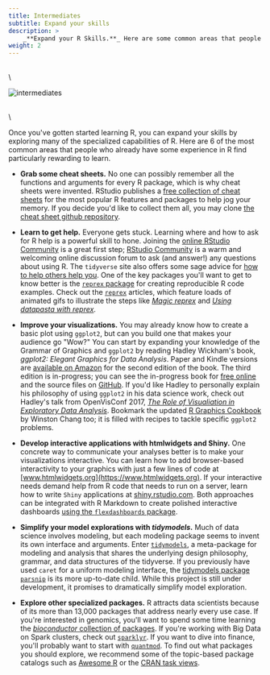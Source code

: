 ```yaml
---
title: Intermediates
subtitle: Expand your skills
description: >
    _**Expand your R Skills.**_ Here are some common areas that people who already have some experience in R find particularly rewarding to learn.
weight: 2
---
```



\
\

<img src="/images/sail.jpg" alt="intermediates">

\
\

Once you've gotten started learning R, you can expand your skills by exploring many of the specialized capabilities of R. Here are 6 of the most common areas that people who already have some experience in R find particularly rewarding to learn.

- __Grab some cheat sheets.__ No one can possibly remember all the functions and arguments for every R package, which is why cheat sheets were invented. RStudio publishes a [free collection of cheat sheets](https://www.rstudio.com/resources/cheatsheets/) for the most popular R features and packages to help jog your memory. If you decide you'd like to collect them all, you may clone [the cheat sheet github repository](https://www.rstudio.com/resources/cheatsheets/). 

- __Learn to get help.__ Everyone gets stuck. Learning where and how to ask for R help is a powerful skill to hone. Joining the [online RStudio Community](https://community.rstudio.com/) is a great first step; [RStudio Community](https://community.rstudio.com/) is a warm and welcoming online discussion forum to ask (and answer!) any questions about using R. The `tidyverse` site also offers some sage advice for [how to help others help you](https://www.tidyverse.org/help/). One of the key packages you'll want to get to know better is the [`reprex` package](https://reprex.tidyverse.org) for creating reproducible R code examples. Check out the [`reprex`](https://reprex.tidyverse.org) articles, which feature loads of animated gifs to illustrate the steps like [_Magic reprex_](https://reprex.tidyverse.org/articles/articles/magic-reprex.html) and [_Using datapasta with reprex_](https://reprex.tidyverse.org/articles/articles/datapasta-reprex.html).

- __Improve your visualizations.__ You may already know how to create a basic plot using `ggplot2`, but can you build one that makes your audience go "Wow?" You can start by expanding your knowledge of the Grammar of Graphics and `ggplot2` by reading Hadley Wickham's book, *ggplot2: Elegant Graphics for Data Analysis*. Paper and Kindle versions are [available on Amazon](https://www.amazon.com/ggplot2-Elegant-Graphics-Data-Analysis-ebook/dp/B01GVCRF6M) for the second edition of the book. The third edition is in-progress; you can see the in-progress book for [free online](https://ggplot2-book.org/) and the source files on [GitHub](https://github.com/hadley/ggplot2-book). If you'd like Hadley to personally explain his philosophy of using `ggplot2` in his data science work, check out Hadley's talk from OpenVisConf 2017, [ *The Role of Visualiation in Exploratory Data Analysis*](https://youtu.be/ZdPNBF6GWBw). Bookmark the updated [R Graphics Cookbook](https://r-graphics.org/) by Winston Chang too; it is filled with recipes to tackle specific `ggplot2` problems.

- __Develop interactive applications with htmlwidgets and Shiny.__ One concrete way to communicate your analyses better is to make your visualizations interactive. You can learn how to add browser-based interactivity to your graphics with just a few lines of code at [www.htmlwidgets.org](https://www.htmlwidgets.org). If your interactive needs demand help from R code that needs to run on a server, learn how to write `Shiny` applications at [shiny.rstudio.com](https://shiny.rstudio.com). Both approaches can be integrated with R Markdown to create polished interactive dashboards [using the `flexdashboards` package](https://rmarkdown.rstudio.com/flexdashboard/).

-	__Simplify your model explorations with *tidymodels*.__ Much of data science involves modeling, but each modeling package seems to invent its own interface and arguments. Enter [`tidymodels`](https://github.com/tidymodels), a meta-package for modeling and analysis that shares the underlying design philosophy, grammar, and data structures of the tidyverse. If you previously have used `caret` for a uniform modeling interface, the [tidymodels package `parsnip`](https://tidymodels.github.io/parsnip/) is its more up-to-date child. While this project is still under development, it promises to dramatically simplify model exploration.

- __Explore other specialized packages.__ R attracts data scientists because of its more than 13,000 packages that address nearly every use case. If you're interested in genomics, you'll want to spend some time learning the [*bioconductor* collection of packages](https://bioconductor.org/). If you're working with Big Data on Spark clusters, check out [`sparklyr`](https://sparklyr.rstudio.com). If you want to dive into finance, you'll probably want to start with [`quantmod`](http://www.quantmod.com). To find out what packages you should explore, we recommend some of the topic-based package catalogs such as [Awesome R](https://awesome-r.com/) or the [CRAN task views](https://cran.r-project.org/web/views/).
